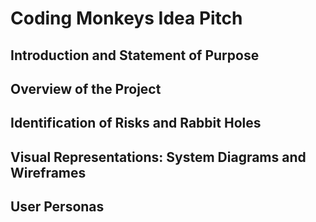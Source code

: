# Coding Monkeys Idea Pitch 

## Introduction and Statement of Purpose


## Overview of the Project


## Identification of Risks and Rabbit Holes


## Visual Representations: System Diagrams and Wireframes


## User Personas
